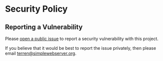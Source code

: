 # Security Policy

## Reporting a Vulnerability

Please [open a public issue](https://github.com/terreng/simple-web-server/issues) to report a security vulnerability with this project.

If you believe that it would be best to report the issue privately, then please email terren@simplewebserver.org.
